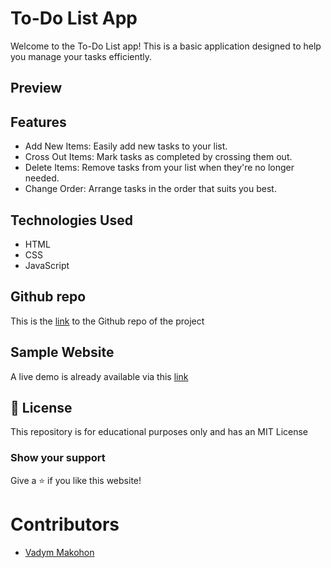# To-Do List App

Welcome to the To-Do List app! This is a basic application designed to help you manage your tasks efficiently.

## Preview

## Features

- Add New Items: Easily add new tasks to your list.
- Cross Out Items: Mark tasks as completed by crossing them out.
- Delete Items: Remove tasks from your list when they're no longer needed.
- Change Order: Arrange tasks in the order that suits you best.

## Technologies Used

- HTML
- CSS
- JavaScript

## Github repo

This is the [link](https://github.com/VadymMakohon/to-do-list-app) to the Github repo of the project

## Sample Website

A live demo is already available via this [link](https://vadymmakohon.github.io/to-do-list-app/)

## 📜 License

This repository is for educational purposes only and has an MIT License

### Show your support

Give a ⭐ if you like this website!

# Contributors

- [Vadym Makohon](https://github.com/VadymMakohon)
